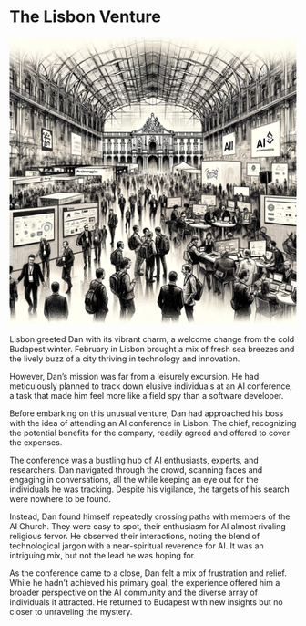 # The Lisbon Venture

![Lisbon](./images/16.lisbon.png "Lisbon")

Lisbon greeted Dan with its vibrant charm, a welcome change from the cold Budapest winter. February in Lisbon brought a mix of fresh sea breezes and the lively buzz of a city thriving in technology and innovation.

However, Dan’s mission was far from a leisurely excursion. He had meticulously planned to track down elusive individuals at an AI conference, a task that made him feel more like a field spy than a software developer.

Before embarking on this unusual venture, Dan had approached his boss with the idea of attending an AI conference in Lisbon. The chief, recognizing the potential benefits for the company, readily agreed and offered to cover the expenses.

The conference was a bustling hub of AI enthusiasts, experts, and researchers. Dan navigated through the crowd, scanning faces and engaging in conversations, all the while keeping an eye out for the individuals he was tracking. Despite his vigilance, the targets of his search were nowhere to be found.

Instead, Dan found himself repeatedly crossing paths with members of the AI Church. They were easy to spot, their enthusiasm for AI almost rivaling religious fervor. He observed their interactions, noting the blend of technological jargon with a near-spiritual reverence for AI. It was an intriguing mix, but not the lead he was hoping for.

As the conference came to a close, Dan felt a mix of frustration and relief. While he hadn't achieved his primary goal, the experience offered him a broader perspective on the AI community and the diverse array of individuals it attracted. He returned to Budapest with new insights but no closer to unraveling the mystery.
